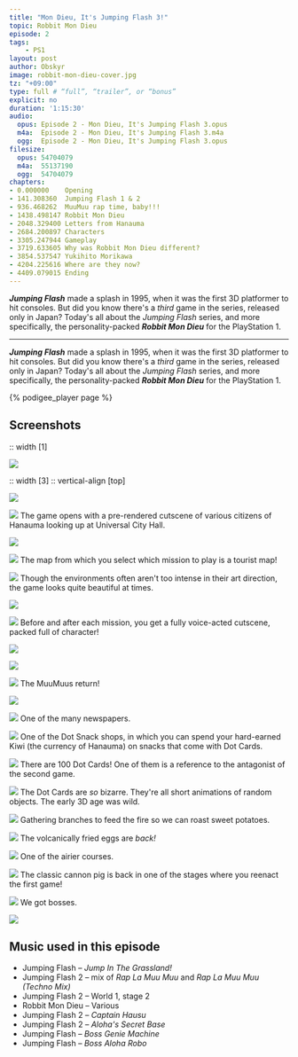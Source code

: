 ```yaml
---
title: "Mon Dieu, It's Jumping Flash 3!"
topic: Robbit Mon Dieu
episode: 2
tags:
    - PS1
layout: post
author: Obskyr
image: robbit-mon-dieu-cover.jpg
tz: "+09:00"
type: full # “full”, “trailer”, or “bonus”
explicit: no
duration: '1:15:30'
audio:
  opus: Episode 2 - Mon Dieu, It's Jumping Flash 3.opus
  m4a:  Episode 2 - Mon Dieu, It's Jumping Flash 3.m4a
  ogg:  Episode 2 - Mon Dieu, It's Jumping Flash 3.opus
filesize:
  opus: 54704079
  m4a:  55137190
  ogg:  54704079
chapters:
- 0.000000    Opening
- 141.308360  Jumping Flash 1 & 2
- 936.468262  MuuMuu rap time, baby!!!
- 1438.498147 Robbit Mon Dieu
- 2048.329400 Letters from Hanauma
- 2684.200897 Characters
- 3305.247944 Gameplay
- 3719.633605 Why was Robbit Mon Dieu different?
- 3854.537547 Yukihito Morikawa
- 4204.225616 Where are they now?
- 4409.079015 Ending
---
```


***Jumping Flash*** made a splash in 1995, when it was the first 3D platformer to hit consoles. But did you know there's a *third* game in the series, released only in Japan? Today's all about the *Jumping Flash* series, and more specifically, the personality-packed ***Robbit Mon Dieu*** for the PlayStation 1.

-----

***Jumping Flash*** made a splash in 1995, when it was the first 3D platformer to hit consoles. But did you know there's a *third* game in the series, <span class="no-blurb">released </span>only in Japan? Today's all about the *Jumping Flash* series, and more specifically, the personality-packed ***Robbit Mon Dieu*** for <span class="no-blurb">the </span>PlayStation 1.

{% podigee_player page %}

## Screenshots

:: width [1]

![](robbit-mon-dieu-cover.jpg)

:: width [3]
:: vertical-align [top]

![](robbit-mon-dieu-1.png)

![](robbit-mon-dieu-2.png)
The game opens with a pre-rendered cutscene of various citizens of Hanauma looking up at Universal City Hall.

![](robbit-mon-dieu-3.png)

![](robbit-mon-dieu-4.png)
The map from which you select which mission to play is a tourist map!

![](robbit-mon-dieu-5.png)
Though the environments often aren't too intense in their art direction, the game looks quite beautiful at times. 

![](robbit-mon-dieu-7.png)

![](robbit-mon-dieu-8.png)
Before and after each mission, you get a fully voice-acted cutscene, packed full of character!

![](robbit-mon-dieu-9.png)

![](robbit-mon-dieu-10.png)

![](robbit-mon-dieu-11.png)
The MuuMuus return!

![](robbit-mon-dieu-12.png)

![](2020-05-31-003724.png)
One of the many newspapers.

![](2020-05-31-031539.png)
One of the Dot Snack shops, in which you can spend your hard-earned Kiwi (the currency of Hanauma) on snacks that come with Dot Cards.

![](2020-05-30-201542.png)
There are 100 Dot Cards! One of them is a reference to the antagonist of the second game.

![](2020-05-30-201524.png)
The Dot Cards are *so* bizarre. They're all short animations of random objects. The early 3D age was wild.

![](2020-06-01-021032.png)
Gathering branches to feed the fire so we can roast sweet potatoes.

![](2020-05-30-195920.png)
The volcanically fried eggs are *back!*

![](2020-06-01-030344.png)
One of the airier courses.

![](2020-05-31-231629.png)
The classic cannon pig is back in one of the stages where you reenact the first game!

![](2020-05-30-212635.png)
We got bosses.

![](2020-05-30-204846.png)

## Music used in this episode

- Jumping Flash – *Jump In The Grassland!*
- Jumping Flash 2 – mix of *Rap La Muu Muu* and *Rap La Muu Muu (Techno Mix)*
- Jumping Flash 2 – World 1, stage 2
- Robbit Mon Dieu – Various
- Jumping Flash 2 – *Captain Hausu*
- Jumping Flash 2 – *Aloha's Secret Base*
- Jumping Flash – *Boss Genie Machine*
- Jumping Flash – *Boss Aloha Robo*
